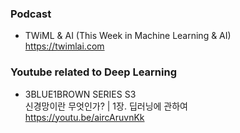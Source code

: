 ### Podcast

- TWiML & AI (This Week in Machine Learning & AI) \
  https://twimlai.com

### Youtube related to Deep Learning

- 3BLUE1BROWN SERIES S3 \
  신경망이란 무엇인가? | 1장. 딥러닝에 관하여 \
  https://youtu.be/aircAruvnKk


